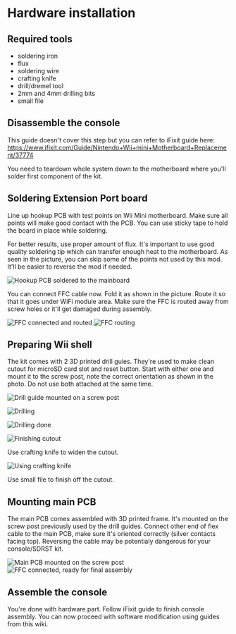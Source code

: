 # Hardware installation

## Required tools
- soldering iron
- flux
- soldering wire
- crafting knife
- drill/dremel tool
- 2mm and 4mm drilling bits
- small file

## Disassemble the console
This guide doesn't cover this step but you can refer to iFixit guide here: https://www.ifixit.com/Guide/Nintendo+Wii+mini+Motherboard+Replacement/37774

You need to teardown whole system down to the motherboard where you'll solder first component of the kit.

## Soldering Extension Port board
Line up hookup PCB with test points on Wii Mini motherboard. Make sure all points will make good contact with the PCB. You can use sticky tape to hold the board in place while soldering.

For better results, use proper amount of flux. It's important to use good quality soldering tip which can transfer enough heat to the motherboard. As seen in the picture, you can skip some of the points not used by this mod. It'll be easier to reverse the mod if needed. 

![Hookup PCB soldered to the mainboard](https://raw.githubusercontent.com/wiki/webhdx/WiiMini-SDRST/images/SDRST_Hookup_Soldered.jpeg)

You can connect FFC cable now. Fold it as shown in the picture. Route it so that it goes under WiFi module area. Make sure the FFC is routed away from screw holes or it'll get damaged during assembly.

![FFC connected and routed](https://raw.githubusercontent.com/wiki/webhdx/WiiMini-SDRST/images/SDRST_FFC_Folding.jpg)
![FFC routing](https://raw.githubusercontent.com/wiki/webhdx/WiiMini-SDRST/images/SDRST_FFC.jpg)

## Preparing Wii shell
The kit comes with 2 3D printed drill guies. They're used to make clean cutout for microSD card slot and reset button. Start with either one and mount it to the screw post, note the correct orientation as shown in the photo. Do not use both attached at the same time.

![Drill guide mounted on a screw post](https://raw.githubusercontent.com/wiki/webhdx/WiiMini-SDRST/images/SDRST_Drill_Guide.jpg)

![Drilling](https://raw.githubusercontent.com/wiki/webhdx/WiiMini-SDRST/images/SDRST_Cutout_Drilling.jpg)

![Drilling done](https://raw.githubusercontent.com/wiki/webhdx/WiiMini-SDRST/images/SDRST_Cutout_1.jpg)

![Finishing cutout](https://raw.githubusercontent.com/wiki/webhdx/WiiMini-SDRST/images/SDRST_Cutout_2.jpg)

Use crafting knife to widen the cutout.

![Using crafting knife](https://raw.githubusercontent.com/wiki/webhdx/WiiMini-SDRST/images/SDRST_Cutout_3.jpg)

Use small file to finish off the cutout.

## Mounting main PCB
The main PCB comes assembled with 3D printed frame. It's mounted on the screw post previously used by the drill guides. Connect other end of flex cable to the main PCB, make sure it's oriented correctly (silver contacts facing top). Reversing the cable may be potentialy dangerous for your console/SDRST kit.


![Main PCB mounted on the screw post](https://raw.githubusercontent.com/wiki/webhdx/WiiMini-SDRST/images/SDRST_MountedPCB.jpg)
![FFC connected, ready for final assembly](https://raw.githubusercontent.com/wiki/webhdx/WiiMini-SDRST/images/SDRST_Mounted.jpg)

## Assemble the console
You're done with hardware part. Follow iFixit guide to finish console assembly. You can now proceed with software modification using guides from this wiki.